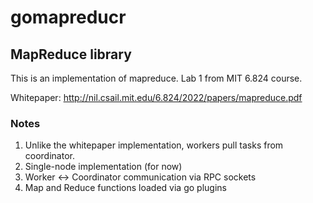 # gomapreducr
## MapReduce library

This is an implementation of mapreduce. Lab 1 from MIT 6.824 course.

Whitepaper: http://nil.csail.mit.edu/6.824/2022/papers/mapreduce.pdf

### Notes
1. Unlike the whitepaper implementation, workers pull tasks from coordinator.
2. Single-node implementation (for now)
3. Worker <-> Coordinator communication via RPC sockets
4. Map and Reduce functions loaded via go plugins